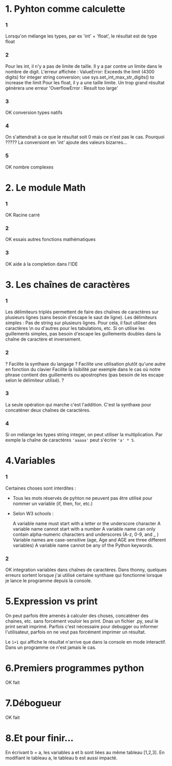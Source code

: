 # 1. Pyhton comme calculette
### 1
Lorsqu'on mélange les types, par ex 'int' + 'float', le résultat est de type float

### 2
Pour les int, il n'y a pas de limite de taille. Il y a par contre un limite dans le nombre de digit.
L'erreur affichée : ValueError: Exceeds the limit (4300 digits) for integer string conversion; use sys.set_int_max_str_digits() to increase the limit
Pour les float, il y a une taille limite. Un trop grand résultat génèrera une erreur 'OverflowError : Result too large'

### 3
OK conversion types natifs

### 4
On s'attendrait à ce que le résultat soit 0 mais ce n'est pas le cas.
Pourquoi ?????
La conversiont en 'int' ajoute des valeurs bizarres...

### 5
OK nombre complexes

# 2. Le module Math
### 1
OK Racine carré

### 2
OK essais autres fonctions mathématiques

### 3
OK aide à la completion dans l'IDE

# 3. Les chaînes de caractères
### 1
Les délimiteurs triplés permettent de faire des chaînes de caractères sur plusieurs lignes (sans besoin d'escape le saut de ligne).
Les délimiteurs simples : Pas de string sur plusieurs lignes. Pour cela, il faut utiliser des caractères \n ou d'autres pour les tabulations, etc.
Si on utilise les guillements simples, pas besoin d'escape les guillements doubles dans la chaîne de caractère et inversement.

### 2
?
Facilite la synthaxe du langage ?
Facilite une utilisation plutôt qu'une autre en fonction du clavier
Facilite la lisibilité par exemple dans le cas où notre phrase contient des guillements ou apostrophes (pas besoin de les escape selon le délimiteur utilisé).
?

### 3
La seule opération qui marche c'est l'addition. C'est la synthaxe pour concaténer deux chaînes de caractères.

### 4
Si on mélange les types string integer, on peut utiliser la multiplication. Par exmple la chaîne de caractères `'aaaaa'` peut s'écrire `'a' * 5`.

# 4.Variables
### 1
Certaines choses sont interdites :
- Tous les mots réservés de pyhton ne peuvent pas être utilisé pour nommer un variable (if, then, for, etc.)
- Selon W3 schools :
  
    A variable name must start with a letter or the underscore character
    A variable name cannot start with a number
    A variable name can only contain alpha-numeric characters and underscores (A-z, 0-9, and _ )
    Variable names are case-sensitive (age, Age and AGE are three different variables)
    A variable name cannot be any of the Python keywords.

### 2
OK integration variables dans chaînes de caractères.
Dans thonny, quelques erreurs sortent lorsque j'ai utilisé certaine synthaxe qui fonctionne lorsque je lance le programme depuis la console.

# 5.Expression vs print
On peut parfois être amenés à calculer des choses, concaténer des chaines, etc. sans forcément vouloir les print. Dnas un fichier .py, seul le print serait imprimé. Parfois c'est nécessaire pour debugger ou informer l'utilisateur, parfois on ne veut pas forcément imprimer un résultat.

Le `1+1` qui affiche le résultat n'arrive que dans la console en mode interactif. Dans un programme ce n'est jamais le cas.

# 6.Premiers programmes python
OK fait

# 7.Débogueur
OK fait

# 8.Et pour finir...
En écrivant b = a, les variables a et b sont liées au même tableau [1,2,3]. En modifiant le tableau a, le tableau b est aussi impacté.